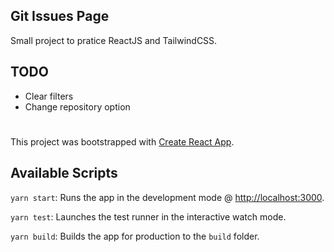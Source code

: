 ## Git Issues Page

Small project to pratice ReactJS and TailwindCSS.

## TODO

- Clear filters
- Change repository option

#

This project was bootstrapped with [Create React App](https://github.com/facebook/create-react-app).

## Available Scripts

`yarn start`: Runs the app in the development mode @ [http://localhost:3000](http://localhost:3000).

`yarn test`: Launches the test runner in the interactive watch mode.

`yarn build`: Builds the app for production to the `build` folder.
